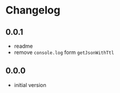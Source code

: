 # Changelog

## 0.0.1

* readme
* remove `console.log` form `getJsonWithTtl`

## 0.0.0

* initial version
